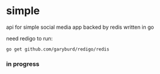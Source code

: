 # simple
api for simple social media app backed by redis written in go

need redigo to run:

`go get github.com/garyburd/redigo/redis`

### in progress


